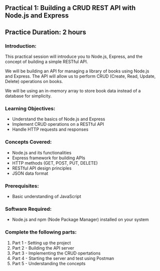 ## Practical 1: Building a CRUD REST API with Node.js and Express

## Practice Duration: 2 hours

### Introduction:

This practical session will introduce you to Node.js, Express, and the concept of building a simple RESTful API.

We will be building an API for managing a library of books using Node.js and Express. The API will allow us to perform CRUD (Create, Read, Update, Delete) operations on books.

We will be using an in-memory array to store book data instead of a database for simplicity.

### Learning Objectives:

- Understand the basics of Node.js and Express
- Implement CRUD operations on a RESTful API
- Handle HTTP requests and responses

### Concepts Covered:

- Node.js and its functionalities
- Express framework for building APIs
- HTTP methods (GET, POST, PUT, DELETE)
- RESTful API design principles
- JSON data format

### Prerequisites:

- Basic understanding of JavaScript

### Software Required:

- Node.js and npm (Node Package Manager) installed on your system

### Complete the following parts:

1. Part 1 - Setting up the project
2. Part 2 - Building the API server
3. Part 3 - Implementing the CRUD opertations
4. Part 4 - Starting the server and test using Postman
5. Part 5 - Understanding the concepts
